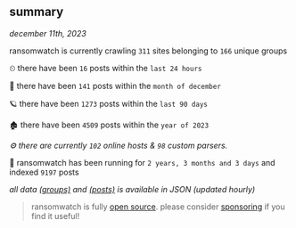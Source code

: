 
## summary
_december 11th, 2023_

ransomwatch is currently crawling `311` sites belonging to `166` unique groups

⏲ there have been `16` posts within the `last 24 hours`

🦈 there have been `141` posts within the `month of december`

🪐 there have been `1273` posts within the `last 90 days`

🏚 there have been `4509` posts within the `year of 2023`

_⚙️ there are currently `102` online hosts & `98` custom parsers._

🦕 ransomwatch has been running for `2 years, 3 months and 3 days` and indexed `9197` posts

_all data  [(groups)](http://ransomwhat.telemetry.ltd/groups) and [(posts)](http://ransomwhat.telemetry.ltd/posts) is available in JSON (updated hourly)_

> ransomwatch is fully [open source](https://github.com/joshhighet/ransomwatch#ransomwatch--). please consider [sponsoring](https://github.com/sponsors/joshhighet) if you find it useful!

